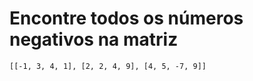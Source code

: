 # Encontre todos os números negativos na matriz

```
[[-1, 3, 4, 1], [2, 2, 4, 9], [4, 5, -7, 9]]
```